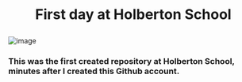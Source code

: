 # <p align=center> First day at Holberton School </p>
![image](https://blog.holbertonschool.com/wp-content/uploads/2021/05/cropped-Fichier-16.png)

### This was the first created repository at Holberton School, minutes after I created this Github account.
